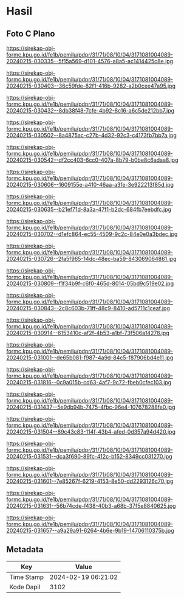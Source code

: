 # Hasil

## Foto C Plano

https://sirekap-obj-formc.kpu.go.id/fe1b/pemilu/pdpr/31/71/08/10/04/3171081004089-20240215-030335--5f15a569-d101-4576-a8a5-ac1414425c8e.jpg

https://sirekap-obj-formc.kpu.go.id/fe1b/pemilu/pdpr/31/71/08/10/04/3171081004089-20240215-030403--36c59fde-82f1-416b-9282-a2b0cee47a95.jpg

https://sirekap-obj-formc.kpu.go.id/fe1b/pemilu/pdpr/31/71/08/10/04/3171081004089-20240215-030432--8db38f48-7cfe-4b92-8c16-a6c5de212bb7.jpg

https://sirekap-obj-formc.kpu.go.id/fe1b/pemilu/pdpr/31/71/08/10/04/3171081004089-20240215-030502--8a4875ac-c27b-4d32-92c3-c4173fb7bb7a.jpg

https://sirekap-obj-formc.kpu.go.id/fe1b/pemilu/pdpr/31/71/08/10/04/3171081004089-20240215-030542--df2cc403-6cc0-407a-8b79-b0be8c6adaa8.jpg

https://sirekap-obj-formc.kpu.go.id/fe1b/pemilu/pdpr/31/71/08/10/04/3171081004089-20240215-030606--1609155e-a410-46aa-a3fe-3e922213f85d.jpg

https://sirekap-obj-formc.kpu.go.id/fe1b/pemilu/pdpr/31/71/08/10/04/3171081004089-20240215-030635--b21ef71d-8a3a-47f1-b2dc-684fb7eebdfc.jpg

https://sirekap-obj-formc.kpu.go.id/fe1b/pemilu/pdpr/31/71/08/10/04/3171081004089-20240215-030702--d1efc864-ec55-4509-9c2c-84e0e0a3bdec.jpg

https://sirekap-obj-formc.kpu.go.id/fe1b/pemilu/pdpr/31/71/08/10/04/3171081004089-20240215-030726--2fa5f965-14dc-48ec-ba59-843069064861.jpg

https://sirekap-obj-formc.kpu.go.id/fe1b/pemilu/pdpr/31/71/08/10/04/3171081004089-20240215-030809--f1f34b9f-c6f0-465d-8014-05bd9c519e02.jpg

https://sirekap-obj-formc.kpu.go.id/fe1b/pemilu/pdpr/31/71/08/10/04/3171081004089-20240215-030843--2c8c603b-71ff-48c9-8410-ad5711c1ceaf.jpg

https://sirekap-obj-formc.kpu.go.id/fe1b/pemilu/pdpr/31/71/08/10/04/3171081004089-20240215-030914--6153410c-af2f-4b53-a1bf-73f506a14278.jpg

https://sirekap-obj-formc.kpu.go.id/fe1b/pemilu/pdpr/31/71/08/10/04/3171081004089-20240215-031001--de65b081-f987-4a9d-84c5-f87906bd4e11.jpg

https://sirekap-obj-formc.kpu.go.id/fe1b/pemilu/pdpr/31/71/08/10/04/3171081004089-20240215-031816--0c9a015b-cd63-4af7-9c72-fbeb0cfec103.jpg

https://sirekap-obj-formc.kpu.go.id/fe1b/pemilu/pdpr/31/71/08/10/04/3171081004089-20240215-031437--5e9db94b-7475-4fbc-96e4-107678288fe0.jpg

https://sirekap-obj-formc.kpu.go.id/fe1b/pemilu/pdpr/31/71/08/10/04/3171081004089-20240215-031504--89c43c83-114f-43b4-afed-0d357a94d420.jpg

https://sirekap-obj-formc.kpu.go.id/fe1b/pemilu/pdpr/31/71/08/10/04/3171081004089-20240215-031531--dca3f690-89fc-412c-b152-8349cc031270.jpg

https://sirekap-obj-formc.kpu.go.id/fe1b/pemilu/pdpr/31/71/08/10/04/3171081004089-20240215-031601--7e85267f-6219-4153-8e50-dd2293126c70.jpg

https://sirekap-obj-formc.kpu.go.id/fe1b/pemilu/pdpr/31/71/08/10/04/3171081004089-20240215-031631--56b74cde-f438-40b3-a68b-37f5e8840625.jpg

https://sirekap-obj-formc.kpu.go.id/fe1b/pemilu/pdpr/31/71/08/10/04/3171081004089-20240215-031657--a9a29a91-6264-4b6e-9b19-14706110375b.jpg


## Metadata

| Key        | Value               |
| ---------- | ------------------- |
| Time Stamp | 2024-02-19 06:21:02 |
| Kode Dapil | 3102                |



